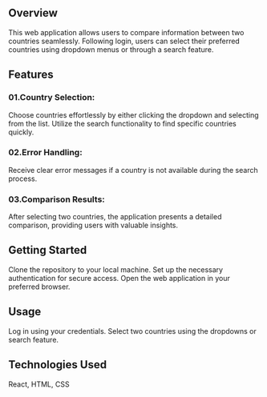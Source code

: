 ## Overview

This web application allows users to compare information between two countries seamlessly. Following login, users can select their preferred countries using dropdown menus or through a search feature.

## Features

### 01.Country Selection:

Choose countries effortlessly by either clicking the dropdown and selecting from the list.
Utilize the search functionality to find specific countries quickly.

### 02.Error Handling:

Receive clear error messages if a country is not available during the search process.

### 03.Comparison Results:

After selecting two countries, the application presents a detailed comparison, providing users with valuable insights.

## Getting Started

Clone the repository to your local machine.
Set up the necessary authentication for secure access.
Open the web application in your preferred browser.

## Usage

Log in using your credentials.
Select two countries using the dropdowns or search feature.

## Technologies Used

React,
HTML,
CSS